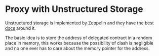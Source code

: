 # Proxy with Unstructured Storage

Unstructured storage is implemented by Zeppelin and they have the best [docs](https://docs.zeppelinos.org/docs/pattern.html) around it.

The basic idea is to store the address of delegated contract in a random place in memory, this works because the possibility of clash is negligible and no one ever has to care about the memory pointer for the address.

